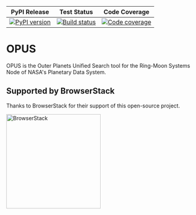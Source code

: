 | PyPI Release | Test Status | Code Coverage |
| ------------ | ----------- | ------------- |
| [![PyPI version](https://badge.fury.io/py/rms-opus.svg)](https://badge.fury.io/py/rms-opus) | [![Build status](https://img.shields.io/github/actions/workflow/status/SETI/rms-opus/run-app-tests.yml?branch=master)](https://github.com/SETI/rms-opus/actions) | [![Code coverage](https://img.shields.io/codecov/c/github/SETI/rms-opus/master?logo=codecov)](https://codecov.io/gh/SETI/rms-opus) |


# OPUS

OPUS is the Outer Planets Unified Search tool for the Ring-Moon Systems Node of NASA's Planetary Data System.



## Supported by BrowserStack
Thanks to BrowserStack for their support of this open-source project.

<a href="https://www.browserstack.com">
  <img src="browserstack-logo-600x315.png" alt="BrowserStack" width="250">
</a>

